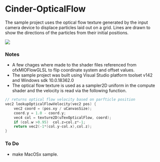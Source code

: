 # Cinder-OpticalFlow

The sample project uses the optical flow texture generated by the input camera device to displace particles laid out on a grid.
Lines are drawn to show the directions of the particles from their initial positions. 

![](docs/preview.gif)

### Notes
- A few chages where made to the shader files referenced from ofxMIOFlowGLSL to flip coordinate system and offset values.
- The sample project was built using Visual Studio platform toolset v142 and Windows sdk 10.0.18362.0
- The optical flow texture is used as a sampler2D uniform in the compute shader and the velocity is read via the following function.

```cpp
// returns optical flow velocity based on parfticle position
vec2 lookupOpticalFlowVelocity(vec2 pos) {
	vec2 coord = (pos.xy / uCanvasSize);
	coord.y = 1.0 - coord.y; 
	vec4 col = texture2D(uTexOpticalFlow, coord);
	if (col.w >0.95)  col.z=col.z*-1;
	return vec2(-1*(col.y-col.x),col.z);
}
```

### To Do
- make MacOSx sample. 
